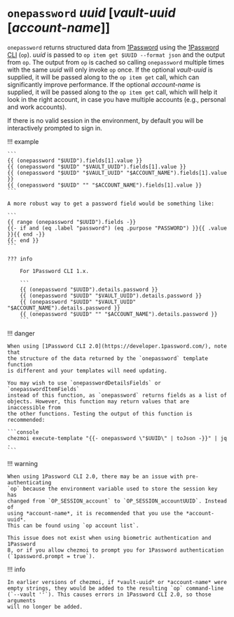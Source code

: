 # `onepassword` *uuid* [*vault-uuid* [*account-name*]]

`onepassword` returns structured data from [1Password](https://1password.com/)
using the [1Password
CLI](https://support.1password.com/command-line-getting-started/) (`op`). *uuid*
is passed to `op item get $UUID --format json` and the output from `op`. The
output from `op` is cached so calling `onepassword` multiple times with the same
*uuid* will only invoke `op` once. If the optional *vault-uuid* is supplied, it
will be passed along to the `op item get` call, which can significantly improve
performance. If the optional *account-name* is supplied, it will be passed along
to the `op item get` call, which will help it look in the right account, in case
you have multiple accounts (e.g., personal and work accounts).

If there is no valid session in the environment, by default you will be
interactively prompted to sign in.

!!! example

    ```
    {{ (onepassword "$UUID").fields[1].value }}
    {{ (onepassword "$UUID" "$VAULT_UUID").fields[1].value }}
    {{ (onepassword "$UUID" "$VAULT_UUID" "$ACCOUNT_NAME").fields[1].value }}
    {{ (onepassword "$UUID" "" "$ACCOUNT_NAME").fields[1].value }}
    ```

    A more robust way to get a password field would be something like:

    ```
    {{ range (onepassword "$UUID").fields -}}
    {{- if and (eq .label "password") (eq .purpose "PASSWORD") }}{{ .value }}{{ end -}}
    {{- end }}
    ```

    ??? info

        For 1Password CLI 1.x.

        ```
        {{ (onepassword "$UUID").details.password }}
        {{ (onepassword "$UUID" "$VAULT_UUID").details.password }}
        {{ (onepassword "$UUID" "$VAULT_UUID" "$ACCOUNT_NAME").details.password }}
        {{ (onepassword "$UUID" "" "$ACCOUNT_NAME").details.password }}
        ```

!!! danger

    When using [1Password CLI 2.0](https://developer.1password.com/), note that
    the structure of the data returned by the `onepassword` template function
    is different and your templates will need updating.

    You may wish to use `onepasswordDetailsFields` or `onepasswordItemFields`
    instead of this function, as `onepassword` returns fields as a list of
    objects. However, this function may return values that are inaccessible from
    the other functions. Testing the output of this function is recommended:

    ```console
    chezmoi execute-template "{{- onepassword \"$UUID\" | toJson -}}" | jq .
    ```

!!! warning

    When using 1Password CLI 2.0, there may be an issue with pre-authenticating
    `op` because the environment variable used to store the session key has
    changed from `OP_SESSION_account` to `OP_SESSION_accountUUID`. Instead of
    using *account-name*, it is recommended that you use the *account-uuid*.
    This can be found using `op account list`.

    This issue does not exist when using biometric authentication and 1Password
    8, or if you allow chezmoi to prompt you for 1Password authentication
    (`1password.prompt = true`).

!!! info

    In earlier versions of chezmoi, if *vault-uuid* or *account-name* were
    empty strings, they would be added to the resulting `op` command-line
    (`--vault ''`). This causes errors in 1Password CLI 2.0, so those arguments
    will no longer be added.
